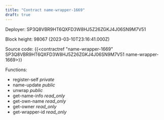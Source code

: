 ```yaml
---
title: "Contract name-wrapper-1669"
draft: true
---
```

Deployer: SP3Q8VBR9HT6QXFD3W8HJ5Z26ZGKJ4J06SN9M7V51


 



Block height: 98067 (2023-03-10T23:16:41.000Z)

Source code: {{<contractref "name-wrapper-1669" SP3Q8VBR9HT6QXFD3W8HJ5Z26ZGKJ4J06SN9M7V51 name-wrapper-1669>}}

Functions:

* register-self _private_
* name-update _public_
* unwrap _public_
* get-name-info _read_only_
* get-own-name _read_only_
* get-owner _read_only_
* get-wrapper-id _read_only_
